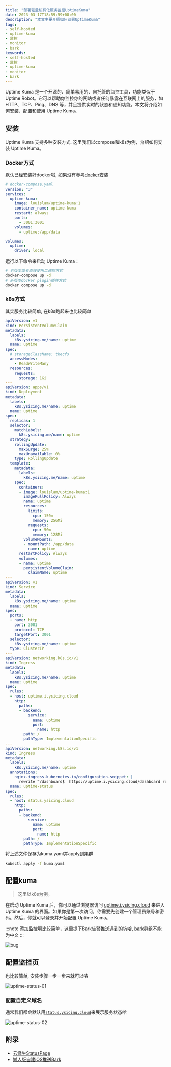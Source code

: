 ```yaml
---
title: "部署轻量私有化服务监控UptimeKuma"
date: 2023-03-17T18:59:59+08:00
description: "本文主要介绍如何部署UptimeKuma"
tags:
- self-hosted
- uptime-kuma
- 监控
- monitor
- bark
keywords:
- self-hosted
- 监控
- uptime-kuma
- monitor
- bark
---
```


Uptime Kuma 是一个开源的、简单易用的、自托管的监控工具，功能类似于 Uptime Robot。它可以帮助你监控你的网站或者任何暴露在互联网上的服务，如 HTTP、TCP、Ping、DNS 等，并且提供实时的状态和通知功能。本文将介绍如何安装、配置和使用 Uptime Kuma。

<!-- truncate -->

## 安装

Uptime Kuma 支持多种安装方式. 这里我们以compose和k8s为例，介绍如何安装 Uptime Kuma。

### Docker方式

默认已经安装好docker啦, 如果没有参考[docker安装](/posts/docker)

```yaml
# docker-compose.yaml
version: "3"
services:
  uptime-kuma:
    image: louislam/uptime-kuma:1
    container_name: uptime-kuma
    restart: always
    ports:
      - 3001:3001
    volumes:
      - uptime:/app/data

volumes:
  uptime:
    driver: local
```

运行以下命令来启动 Uptime Kuma：

```bash
# 老版本或者直接使用二进制方式
docker-compose up -d
# 新版本docker plugin插件方式
docker compose up -d
```

### k8s方式

其实服务比较简单, 在k8s跑起来也比较简单

```yaml
apiVersion: v1
kind: PersistentVolumeClaim
metadata:
  labels:
    k8s.ysicing.me/name: uptime
  name: uptime
spec:
  # storageClassName: tkecfs
  accessModes:
    - ReadWriteMany
  resources:
    requests:
      storage: 1Gi
---
apiVersion: apps/v1
kind: Deployment
metadata:
  labels:
    k8s.ysicing.me/name: uptime
  name: uptime
spec:
  replicas: 1
  selector:
    matchLabels:
      k8s.ysicing.me/name: uptime
  strategy:
    rollingUpdate:
      maxSurge: 25%
      maxUnavailable: 0%
    type: RollingUpdate
  template:
    metadata:
      labels:
        k8s.ysicing.me/name: uptime
    spec:
      containers:
      - image: louislam/uptime-kuma:1
        imagePullPolicy: Always
        name: uptime
        resources:
          limits:
            cpu: 150m
            memory: 256Mi
          requests:
            cpu: 50m
            memory: 128Mi
        volumeMounts:
        - mountPath: /app/data
          name: uptime
      restartPolicy: Always
      volumes:
      - name: uptime
        persistentVolumeClaim:
          claimName: uptime
---
apiVersion: v1
kind: Service
metadata:
  labels:
    k8s.ysicing.me/name: uptime
  name: uptime
spec:
  ports:
  - name: http
    port: 3001
    protocol: TCP
    targetPort: 3001
  selector:
    k8s.ysicing.me/name: uptime
  type: ClusterIP
---
apiVersion: networking.k8s.io/v1
kind: Ingress
metadata:
  labels:
    k8s.ysicing.me/name: uptime
  name: uptime
spec:
  rules:
  - host: uptime.i.ysicing.cloud
    http:
      paths:
      - backend:
          service:
            name: uptime
            port:
              name: http
        path: /
        pathType: ImplementationSpecific
---
apiVersion: networking.k8s.io/v1
kind: Ingress
metadata:
  labels:
    k8s.ysicing.me/name: uptime
  annotations:
    nginx.ingress.kubernetes.io/configuration-snippet: |
      rewrite ^/dashboard$  https://uptime.i.ysicing.cloud/dashboard redirect;
  name: uptime-status
spec:
  rules:
  - host: status.ysicing.cloud
    http:
      paths:
      - backend:
          service:
            name: uptime
            port:
              name: http
        path: /
        pathType: ImplementationSpecific
```

将上述文件保存为kuma.yaml并apply到集群

```bash
kubectl apply -f kuma.yaml
```

## 配置kuma

> 这里以k8s为例。

在启动 Uptime Kuma 后，你可以通过浏览器访问 [uptime.i.ysicing.cloud](https://uptime.i.ysicing.cloud) 来进入 Uptime Kuma 的界面。如果你是第一次访问，你需要先创建一个管理员账号和密码。然后，你就可以登录并开始配置 Uptime Kuma。

:::note
添加监控项比较简单，这里提下Bark告警推送遇到的坑哈, [bark](/tags/bark)群组不能为中文
:::

![bug](/images/blog/20230317/uptime-kuma-bark.jpg)

## 配置监控页

也比较简单, 安装步骤一步一步来就可以咯

![uptime-status-01](/images/blog/20230317/uptime-status-01.jpg)

### 配置自定义域名

通常我们都会默认用[`status.ysicing.cloud`](https://status.ysicing.cloud)来展示服务状态哈

![uptime-status-02](/images/blog/20230317/uptime-status-02.jpg)

## 附录

- [云缘生StatusPage](https://status.ysicing.cloud)
- [懒人版自建iOS推送Bark](/tools/bark)
